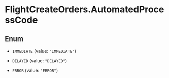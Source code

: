 # FlightCreateOrders.AutomatedProcessCode

## Enum


* `IMMEDIATE` (value: `"IMMEDIATE"`)

* `DELAYED` (value: `"DELAYED"`)

* `ERROR` (value: `"ERROR"`)


